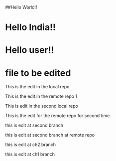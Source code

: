##Hello World!!
# Hello India!!
# Hello user!!
# file to be edited


This is the edit in the local repo

This is the edit in the remote repo 1


This is edit in the second local repo

This is the edit for the remote repo for second time.

this is edit at second branch

this is edit at second branch at remote repo


this is edit at ch2 branch

this is edit at ch1 branch

